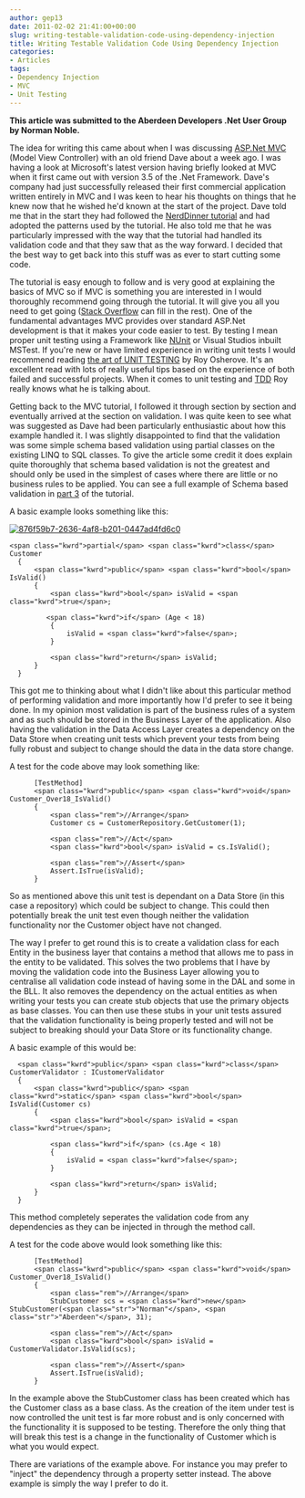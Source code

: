 ```yaml
---
author: gep13
date: 2011-02-02 21:41:00+00:00
slug: writing-testable-validation-code-using-dependency-injection
title: Writing Testable Validation Code Using Dependency Injection
categories:
- Articles
tags:
- Dependency Injection
- MVC
- Unit Testing
---
```


**This article was submitted to the Aberdeen Developers .Net User Group by Norman Noble.**

The idea for writing this came about when I was discussing [ASP.Net MVC](http://www.asp.net/mvc) (Model View Controller) with an old friend Dave about a week ago. I was having a look at Microsoft's latest version having briefly looked at MVC when it first came out with version 3.5 of the .Net Framework. Dave's company had just successfully released their first commercial application written entirely in MVC and I was keen to hear his thoughts on things that he knew now that he wished he'd known at the start of the project. Dave told me that in the start they had followed the [NerdDinner tutorial](http://nerddinnerbook.s3.amazonaws.com/Intro.htm) and had adopted the patterns used by the tutorial. He also told me that he was particularly impressed with the way that the tutorial had handled its validation code and that they saw that as the way forward. I decided that the best way to get back into this stuff was as ever to start cutting some code.

The tutorial is easy enough to follow and is very good at explaining the basics of MVC so if MVC is something you are interested in I would thoroughly recommend going through the tutorial. It will give you all you need to get going ([Stack Overflow](http://stackoverflow.com/) can fill in the rest). One of the fundamental advantages MVC provides over standard ASP.Net development is that it makes your code easier to test. By testing I mean proper unit testing using a Framework like [NUnit](http://www.nunit.org/) or Visual Studios inbuilt MSTest. If you're new or have limited experience in writing unit tests I would recommend reading [the art of UNIT TESTING](http://artofunittesting.com/) by Roy Osherove. It's an excellent read with lots of really useful tips based on the experience of both failed and successful projects. When it comes to unit testing and [TDD](http://en.wikipedia.org/wiki/Test-driven_development) Roy really knows what he is talking about.

Getting back to the MVC tutorial, I followed it through section by section and eventually arrived at the section on validation. I was quite keen to see what was suggested as Dave had been particularly enthusiastic about how this example handled it. I was slightly disappointed to find that the validation was some simple schema based validation using partial classes on the existing LINQ to SQL classes. To give the article some credit it does explain quite thoroughly that schema based validation is not the greatest and should only be used in the simplest of cases where there are little or no business rules to be applied. You can see a full example of Schema based validation in [part 3](http://nerddinnerbook.s3.amazonaws.com/Part3.htm) of the tutorial.

A basic example looks something like this:

[![876f59b7-2636-4af8-b201-0447ad4fd6c0](http://www.aberdeendevelopers.co.uk/wp-content/uploads/876f59b7-2636-4af8-b201-0447ad4fd6c0_thumb.png)](http://www.aberdeendevelopers.co.uk/wp-content/uploads/876f59b7-2636-4af8-b201-0447ad4fd6c0.png)


    <span class="kwrd">partial</span> <span class="kwrd">class</span> Customer
      {
          <span class="kwrd">public</span> <span class="kwrd">bool</span> IsValid()
          {
              <span class="kwrd">bool</span> isValid = <span class="kwrd">true</span>;

             <span class="kwrd">if</span> (Age < 18)
              {
                  isValid = <span class="kwrd">false</span>;
              }

              <span class="kwrd">return</span> isValid;
          }
      }


This got me to thinking about what I didn't like about this particular method of performing validation and more importantly how I'd prefer to see it being done. In my opinion most validation is part of the business rules of a system and as such should be stored in the Business Layer of the application. Also having the validation in the Data Access Layer creates a dependency on the Data Store when creating unit tests which prevent your tests from being fully robust and subject to change should the data in the data store change.

A test for the code above may look something like:


          [TestMethod]
          <span class="kwrd">public</span> <span class="kwrd">void</span> Customer_Over18_IsValid()
          {
              <span class="rem">//Arrange</span>
              Customer cs = CustomerRepository.GetCustomer(1);

              <span class="rem">//Act</span>
              <span class="kwrd">bool</span> isValid = cs.IsValid();

              <span class="rem">//Assert</span>
              Assert.IsTrue(isValid);
          }


So as mentioned above this unit test is dependant on a Data Store (in this case a repository) which could be subject to change. This could then potentially break the unit test even though neither the validation functionality nor the Customer object have not changed.

The way I prefer to get round this is to create a validation class for each Entity in the business layer that contains a method that allows me to pass in the entity to be validated. This solves the two problems that I have by moving the validation code into the Business Layer allowing you to centralise all validation code instead of having some in the DAL and some in the BLL. It also removes the dependency on the actual entities as when writing your tests you can create stub objects that use the primary objects as base classes. You can then use these stubs in your unit tests assured that the validation functionality is being properly tested and will not be subject to breaking should your Data Store or its functionality change.

A basic example of this would be:


      <span class="kwrd">public</span> <span class="kwrd">class</span> CustomerValidator : ICustomerValidator
      {
          <span class="kwrd">public</span> <span class="kwrd">static</span> <span class="kwrd">bool</span> IsValid(Customer cs)
          {
              <span class="kwrd">bool</span> isValid = <span class="kwrd">true</span>;

              <span class="kwrd">if</span> (cs.Age < 18)
              {
                  isValid = <span class="kwrd">false</span>;
              }

              <span class="kwrd">return</span> isValid;
          }
      }


This method completely seperates the validation code from any dependencies as they can be injected in through the method call.

A test for the code above would look something like this:


          [TestMethod]
          <span class="kwrd">public</span> <span class="kwrd">void</span> Customer_Over18_IsValid()
          {
              <span class="rem">//Arrange</span>
              StubCustomer scs = <span class="kwrd">new</span> StubCustomer(<span class="str">"Norman"</span>, <span class="str">"Aberdeen"</span>, 31);

              <span class="rem">//Act</span>
              <span class="kwrd">bool</span> isValid = CustomerValidator.IsValid(scs);

              <span class="rem">//Assert</span>
              Assert.IsTrue(isValid);
          }


In the example above the StubCustomer class has been created which has the Customer class as a base class. As the creation of the item under test is now controlled the unit test is far more robust and is only concerned with the functionality it is supposed to be testing. Therefore the only thing that will break this test is a change in the functionality of Customer which is what you would expect.

There are variations of the example above. For instance you may prefer to "inject" the dependency through a property setter instead. The above example is simply the way I prefer to do it.
